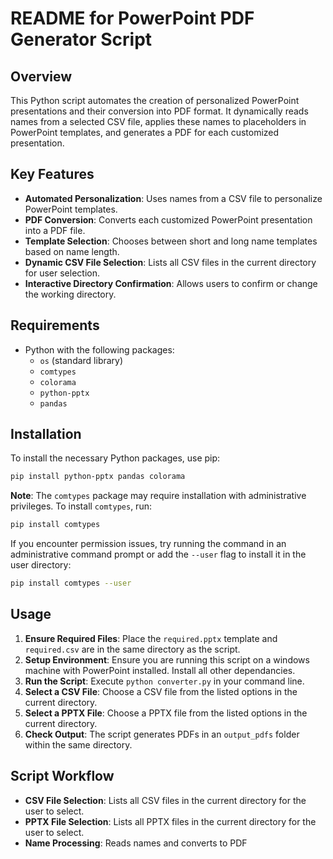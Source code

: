 # README for PowerPoint PDF Generator Script

## Overview

This Python script automates the creation of personalized PowerPoint presentations and their conversion into PDF format. It dynamically reads names from a selected CSV file, applies these names to placeholders in PowerPoint templates, and generates a PDF for each customized presentation.

## Key Features

- **Automated Personalization**: Uses names from a CSV file to personalize PowerPoint templates.
- **PDF Conversion**: Converts each customized PowerPoint presentation into a PDF file.
- **Template Selection**: Chooses between short and long name templates based on name length.
- **Dynamic CSV File Selection**: Lists all CSV files in the current directory for user selection.
- **Interactive Directory Confirmation**: Allows users to confirm or change the working directory.

## Requirements

- Python with the following packages:
  - `os` (standard library)
  - `comtypes`
  - `colorama`
  - `python-pptx`
  - `pandas`

## Installation

To install the necessary Python packages, use pip:

```bash
pip install python-pptx pandas colorama
```

**Note**: The `comtypes` package may require installation with administrative privileges. To install `comtypes`, run:

```bash
pip install comtypes
```

If you encounter permission issues, try running the command in an administrative command prompt or add the `--user` flag to install it in the user directory:

```bash
pip install comtypes --user
```

## Usage

1. **Ensure Required Files**: Place the `required.pptx` template and `required.csv` are in the same directory as the script.
2. **Setup Environment**: Ensure you are running this script on a windows machine with PowerPoint installed. Install all other dependancies.
3. **Run the Script**: Execute `python converter.py` in your command line.
4. **Select a CSV File**: Choose a CSV file from the listed options in the current directory.
5. **Select a PPTX File**: Choose a PPTX file from the listed options in the current directory.
6. **Check Output**: The script generates PDFs in an `output_pdfs` folder within the same directory.

## Script Workflow

- **CSV File Selection**: Lists all CSV files in the current directory for the user to select.
- **PPTX File Selection**: Lists all PPTX files in the current directory for the user to select.
- **Name Processing**: Reads names and converts to PDF

